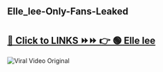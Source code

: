 
 ## Elle_lee-Only-Fans-Leaked

# <h2><a href="https://clipsfans.com/Elle_lee&ref=git">🔗 Click to LINKS ⏩⏩ 👉 🟢 Elle lee </a></h2>

<a href="https://clipsfans.com/Elle_lee&ref=git" rel="nofollow" data-target="animated-image.originalLink"><img src="https://i.ibb.co.com/xMMVF88/686577567.gif" alt="Viral Video Original" style="max-width: 100%; display: inline-block;" data-target="animated-image.originalImage"></a>
